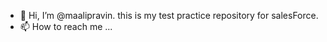 - 👋 Hi, I’m @maalipravin. this is my test practice repository for salesForce.
- 📫 How to reach me ... 

<!---
maalipravin/maalipravin is a ✨ special ✨ repository because its `README.md` (this file) appears on your GitHub profile.
You can click the Preview link to take a look at your changes.
--->
